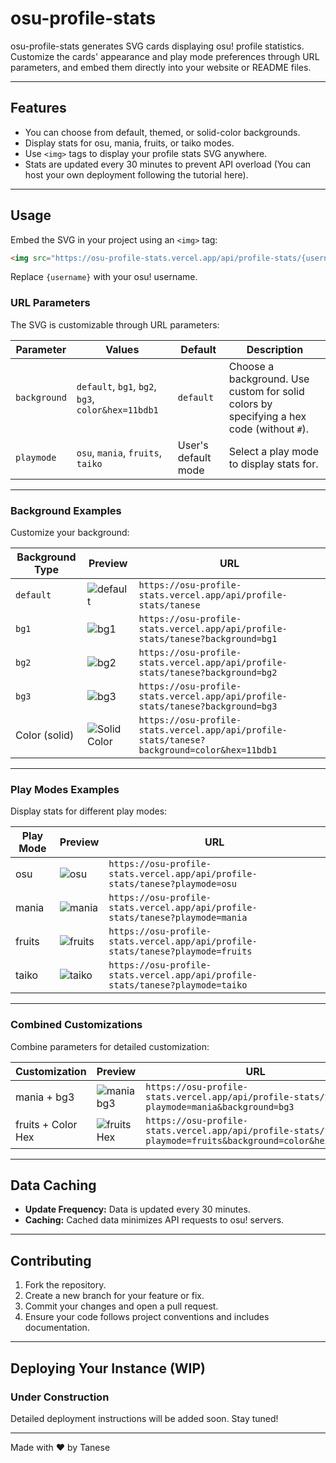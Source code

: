 # osu-profile-stats

osu-profile-stats generates SVG cards displaying osu! profile statistics. Customize the cards' appearance and play mode preferences through URL parameters, and embed them directly into your website or README files.

---

## Features
- You can choose from default, themed, or solid-color backgrounds.
- Display stats for osu, mania, fruits, or taiko modes.
- Use `<img>` tags to display your profile stats SVG anywhere.
- Stats are updated every 30 minutes to prevent API overload (You can host your own deployment following the tutorial here).

---

## Usage
Embed the SVG in your project using an `<img>` tag:

```html
<img src="https://osu-profile-stats.vercel.app/api/profile-stats/{username}" height="245" alt="osu stats">
```

Replace `{username}` with your osu! username.

### URL Parameters
The SVG is customizable through URL parameters:

| Parameter     | Values                               | Default    | Description                                   |
|---------------|--------------------------------------|------------|-----------------------------------------------|
| `background`  | `default`, `bg1`, `bg2`, `bg3`, `color&hex=11bdb1` | `default`  | Choose a background. Use custom for solid colors by specifying a hex code (without `#`). |
| `playmode`    | `osu`, `mania`, `fruits`, `taiko`    | User's default mode | Select a play mode to display stats for. |

---

### Background Examples
Customize your background:

| Background Type | Preview                                                              | URL                                                                                      |
|-----------------|----------------------------------------------------------------------|------------------------------------------------------------------------------------------|
| `default`         | ![default](https://osu-profile-stats.vercel.app/api/profile-stats/tanese) | `https://osu-profile-stats.vercel.app/api/profile-stats/tanese`       |
| `bg1`    | ![bg1](https://osu-profile-stats.vercel.app/api/profile-stats/tanese?background=bg1)        | `https://osu-profile-stats.vercel.app/api/profile-stats/tanese?background=bg1`          |
| `bg2`    | ![bg2](https://osu-profile-stats.vercel.app/api/profile-stats/tanese?background=bg2)        | `https://osu-profile-stats.vercel.app/api/profile-stats/tanese?background=bg2`          |
| `bg3`    | ![bg3](https://osu-profile-stats.vercel.app/api/profile-stats/tanese?background=bg3)        | `https://osu-profile-stats.vercel.app/api/profile-stats/tanese?background=bg3`          |
| Color (solid)  | ![Solid Color](https://osu-profile-stats.vercel.app/api/profile-stats/tanese?background=color&hex=11bdb1) | `https://osu-profile-stats.vercel.app/api/profile-stats/tanese?background=color&hex=11bdb1` |

---

### Play Modes Examples
Display stats for different play modes:

| Play Mode | Preview                                                              | URL                                                                                       |
|-----------|----------------------------------------------------------------------|-------------------------------------------------------------------------------------------|
| osu       | ![osu](https://osu-profile-stats.vercel.app/api/profile-stats/tanese?playmode=osu) | `https://osu-profile-stats.vercel.app/api/profile-stats/tanese?playmode=osu`             |
| mania     | ![mania](https://osu-profile-stats.vercel.app/api/profile-stats/tanese?playmode=mania) | `https://osu-profile-stats.vercel.app/api/profile-stats/tanese?playmode=mania`           |
| fruits    | ![fruits](https://osu-profile-stats.vercel.app/api/profile-stats/tanese?playmode=fruits) | `https://osu-profile-stats.vercel.app/api/profile-stats/tanese?playmode=fruits`         |
| taiko     | ![taiko](https://osu-profile-stats.vercel.app/api/profile-stats/tanese?playmode=taiko) | `https://osu-profile-stats.vercel.app/api/profile-stats/tanese?playmode=taiko`           |

---

### Combined Customizations
Combine parameters for detailed customization:

| Customization       | Preview                                                              | URL                                                                                              |
|---------------------|----------------------------------------------------------------------|--------------------------------------------------------------------------------------------------|
| mania + bg3           | ![mania bg3](https://osu-profile-stats.vercel.app/api/profile-stats/tanese?playmode=mania&background=bg3) | `https://osu-profile-stats.vercel.app/api/profile-stats/tanese?playmode=mania&background=bg3`     |
| fruits + Color Hex | ![fruits Hex](https://osu-profile-stats.vercel.app/api/profile-stats/tanese?playmode=fruits&background=color&hex=11bdb1) | `https://osu-profile-stats.vercel.app/api/profile-stats/tanese?playmode=fruits&background=color&hex=11bdb1` |

---

## Data Caching
- **Update Frequency:** Data is updated every 30 minutes.
- **Caching:** Cached data minimizes API requests to osu! servers.

---

## Contributing
1. Fork the repository.
2. Create a new branch for your feature or fix.
3. Commit your changes and open a pull request.
4. Ensure your code follows project conventions and includes documentation.

---

## Deploying Your Instance (WIP)
### Under Construction
Detailed deployment instructions will be added soon. Stay tuned!

---

Made with ♥ by Tanese
